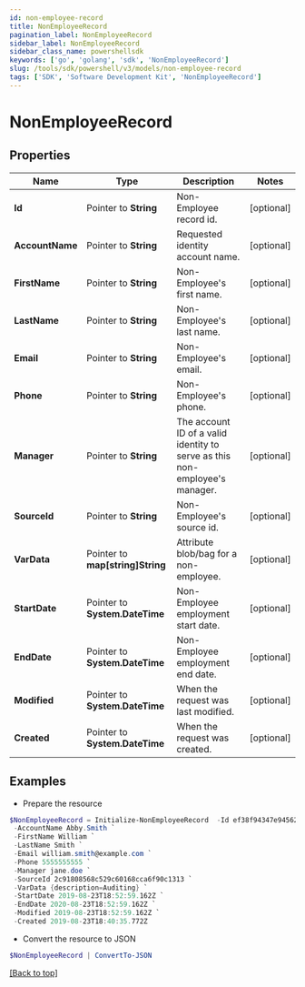 ```yaml
---
id: non-employee-record
title: NonEmployeeRecord
pagination_label: NonEmployeeRecord
sidebar_label: NonEmployeeRecord
sidebar_class_name: powershellsdk
keywords: ['go', 'golang', 'sdk', 'NonEmployeeRecord'] 
slug: /tools/sdk/powershell/v3/models/non-employee-record
tags: ['SDK', 'Software Development Kit', 'NonEmployeeRecord']
---
```



# NonEmployeeRecord

## Properties

Name | Type | Description | Notes
------------ | ------------- | ------------- | -------------
**Id** |  Pointer to **String** | Non-Employee record id. | [optional] 
**AccountName** |  Pointer to **String** | Requested identity account name. | [optional] 
**FirstName** |  Pointer to **String** | Non-Employee&#39;s first name. | [optional] 
**LastName** |  Pointer to **String** | Non-Employee&#39;s last name. | [optional] 
**Email** |  Pointer to **String** | Non-Employee&#39;s email. | [optional] 
**Phone** |  Pointer to **String** | Non-Employee&#39;s phone. | [optional] 
**Manager** |  Pointer to **String** | The account ID of a valid identity to serve as this non-employee&#39;s manager. | [optional] 
**SourceId** |  Pointer to **String** | Non-Employee&#39;s source id. | [optional] 
**VarData** |  Pointer to **map[string]String** | Attribute blob/bag for a non-employee. | [optional] 
**StartDate** |  Pointer to **System.DateTime** | Non-Employee employment start date. | [optional] 
**EndDate** |  Pointer to **System.DateTime** | Non-Employee employment end date. | [optional] 
**Modified** |  Pointer to **System.DateTime** | When the request was last modified. | [optional] 
**Created** |  Pointer to **System.DateTime** | When the request was created. | [optional] 

## Examples

- Prepare the resource
```powershell
$NonEmployeeRecord = Initialize-NonEmployeeRecord  -Id ef38f94347e94562b5bb8424a56397d8 `
 -AccountName Abby.Smith `
 -FirstName William `
 -LastName Smith `
 -Email william.smith@example.com `
 -Phone 5555555555 `
 -Manager jane.doe `
 -SourceId 2c91808568c529c60168cca6f90c1313 `
 -VarData {description=Auditing} `
 -StartDate 2019-08-23T18:52:59.162Z `
 -EndDate 2020-08-23T18:52:59.162Z `
 -Modified 2019-08-23T18:52:59.162Z `
 -Created 2019-08-23T18:40:35.772Z
```

- Convert the resource to JSON
```powershell
$NonEmployeeRecord | ConvertTo-JSON
```


[[Back to top]](#) 

